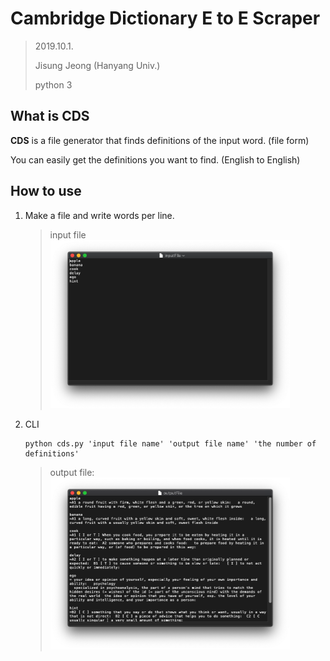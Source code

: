 

# Cambridge Dictionary E to E Scraper

> 2019.10.1.
>
> Jisung Jeong (Hanyang Univ.)
>
> python 3



## What is CDS

**CDS** is a file generator that finds definitions of the input word. (file form)

You can easily get the definitions you want to find. (English to English)



## How to use

1. Make a file and write words per line.

   > input file
   > <img src="assets/image-20191001124125480.png" alt="image-20191001124125480" style="zoom:50%;" />

2. CLI

   ```
   python cds.py 'input file name' 'output file name' 'the number of definitions'
   ```

   > output file: 
   > <img src="assets/image-20191001124722564.png" alt="image-20191001124722564" style="zoom:50%;" />

